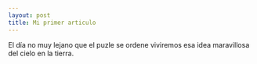 ```yaml
---
layout: post
title: Mi primer articulo
---
```

El día no muy lejano que el puzle se ordene viviremos esa idea maravillosa del cielo en la tierra.
